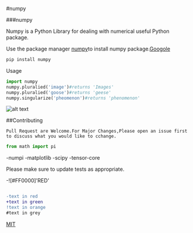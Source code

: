#numpy

###numpy

Numpy is a Python Library for dealing with numerical useful Python package.

Use the package manager [numpy](https://pip.pypa.io/en/stable/)to install numpy package.[Googole](google.com)

``` bash
pip install numpy
```

Usage

```python
import numpy
numpy.pluralied('image')#returns 'Images'
numpy.pluralied('goose')#returns 'geese'
numpy.singularize('pheomenon')#returns 'phenomenon'
```

![alt text](http://www.stellaandchewys.com/wp-content/uploads/maplechristmas.jpg)

##Contributing

```
Pull Request are Welcome.For Major Changes,Please open an issue first to discuss what you would like to cchange.
```
```python
from math import pi
```

-numpi
-matplotlib
-scipy
-tensor-core

Please make sure to update tests as appropriate.

-![#FF0000]'RED'

``` diff

-text in red
+text in green
!text in orange
#text in grey
```

[MIT](https://choosealicense.com/licenses/mit/)
